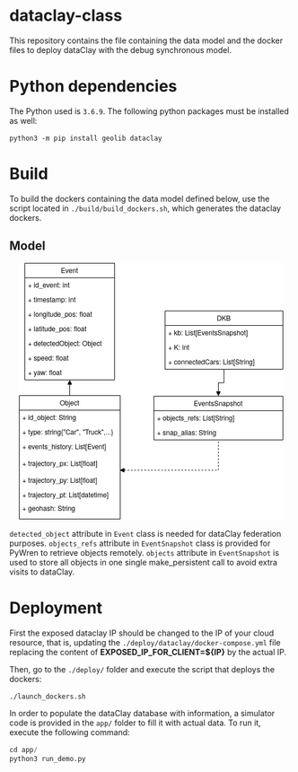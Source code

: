 # dataclay-class

This repository contains the file containing the data model and the docker files
to deploy dataClay with the debug synchronous model.

# Python dependencies

The Python used is `3.6.9`. The following python packages must be installed as well:

```
python3 -m pip install geolib dataclay
```

# Build

To build the dockers containing the data model defined below, use the script located in `./build/build_dockers.sh`, which generates the dataclay dockers.

## Model 

<p align="center"><img src="./imgs/class-dataclay-model.png" alt="DataClay Model" title="DataClay Model"/></p>

`detected_object` attribute in `Event` class is needed for dataClay federation purposes. `objects_refs` attribute in `EventSnapshot` class is provided for PyWren to retrieve objects remotely. `objects` attribute in `EventSnapshot` is used to store all objects in one single make\_persistent call to avoid extra visits to dataClay.


# Deployment

First the exposed dataclay IP should be changed to the IP of your cloud resource, that is, updating the `./deploy/dataclay/docker-compose.yml` file replacing the content of **EXPOSED_IP_FOR_CLIENT=${IP}** by the actual IP.

Then, go to the `./deploy/` folder and execute the script that deploys the dockers:
```
./launch_dockers.sh
```

In order to populate the dataClay database with information, a simulator code is provided in the `app/` folder to fill it with actual data. To run it, execute the following command:
```python
cd app/
python3 run_demo.py
```
